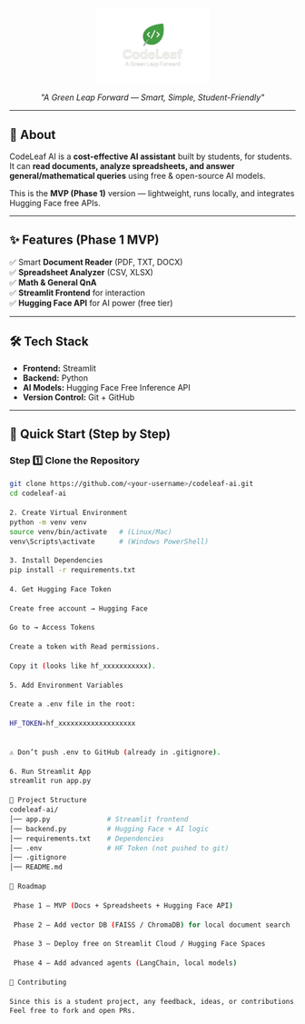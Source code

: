 <p align="center">
  <img src="assets/logo/CodeLeaf.png" alt="CodeLeaf AI Logo" width="200"/>
</p>

<p align="center"><i>"A Green Leap Forward — Smart, Simple, Student-Friendly"</i></p>

---

## 📌 About
CodeLeaf AI is a **cost-effective AI assistant** built by students, for students.  
It can **read documents, analyze spreadsheets, and answer general/mathematical queries** using free & open-source AI models.  

This is the **MVP (Phase 1)** version — lightweight, runs locally, and integrates Hugging Face free APIs.  

---

## ✨ Features (Phase 1 MVP)
✅ Smart **Document Reader** (PDF, TXT, DOCX)  
✅ **Spreadsheet Analyzer** (CSV, XLSX)  
✅ **Math & General QnA**  
✅ **Streamlit Frontend** for interaction  
✅ **Hugging Face API** for AI power (free tier)  

---

## 🛠️ Tech Stack
- **Frontend:** Streamlit  
- **Backend:** Python  
- **AI Models:** Hugging Face Free Inference API  
- **Version Control:** Git + GitHub  

---

## 🚀 Quick Start (Step by Step)

### Step 1️⃣ Clone the Repository
```bash
git clone https://github.com/<your-username>/codeleaf-ai.git
cd codeleaf-ai

2. Create Virtual Environment
python -m venv venv
source venv/bin/activate   # (Linux/Mac)
venv\Scripts\activate      # (Windows PowerShell)

3. Install Dependencies
pip install -r requirements.txt

4. Get Hugging Face Token

Create free account → Hugging Face

Go to → Access Tokens

Create a token with Read permissions.

Copy it (looks like hf_xxxxxxxxxxx).

5. Add Environment Variables

Create a .env file in the root:

HF_TOKEN=hf_xxxxxxxxxxxxxxxxxxx


⚠️ Don’t push .env to GitHub (already in .gitignore).

6. Run Streamlit App
streamlit run app.py

📂 Project Structure
codeleaf-ai/
│── app.py              # Streamlit frontend
│── backend.py          # Hugging Face + AI logic
│── requirements.txt    # Dependencies
│── .env                # HF Token (not pushed to git)
│── .gitignore
│── README.md

🚀 Roadmap

 Phase 1 – MVP (Docs + Spreadsheets + Hugging Face API)

 Phase 2 – Add vector DB (FAISS / ChromaDB) for local document search

 Phase 3 – Deploy free on Streamlit Cloud / Hugging Face Spaces

 Phase 4 – Add advanced agents (LangChain, local models)

🤝 Contributing

Since this is a student project, any feedback, ideas, or contributions are welcome.
Feel free to fork and open PRs.
